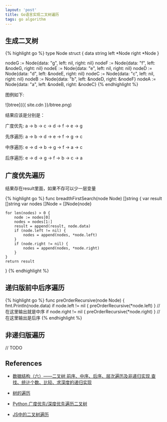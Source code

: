 ```yaml
---
layout: 'post'
title: Go语言实现二叉树遍历
tags: go algorithm
---
```


## 生成二叉树

{% highlight go %}
type Node struct {
	data  string
	left  *Node
	right *Node
}

nodeG := Node{data: "g", left: nil, right: nil}
nodeF := Node{data: "f", left: &nodeG, right: nil}
nodeE := Node{data: "e", left: nil, right: nil}
nodeD := Node{data: "d", left: &nodeE, right: nil}
nodeC := Node{data: "c", left: nil, right: nil}
nodeB := Node{data: "b", left: &nodeD, right: &nodeF}
nodeA := Node{data: "a", left: &nodeB, right: &nodeC}
{% endhighlight %}

图例如下:

![btree]({{ site.cdn }}/btree.png)

结果应该是分别是：

广度优先: a -> b -> c -> d -> f -> e -> g

先序遍历: a -> b -> d -> e -> f -> g -> c

中序遍历: e -> d -> b -> g -> f -> a -> c

后序遍历: e -> d -> g -> f -> b -> c -> a

## 广度优先遍历

结果存在result里面，如果不存可以少一层变量

{% highlight go %}
func breadthFirstSearch(node Node) []string {
	var result []string
	var nodes []Node = []Node{node}

	for len(nodes) > 0 {
		node := nodes[0]
		nodes = nodes[1:]
		result = append(result, node.data)
		if (node.left != nil) {
			nodes = append(nodes, *node.left)
		}
		if (node.right != nil) {
			nodes = append(nodes, *node.right)
		}
	}
	return result
}
{% endhighlight %}

## 递归版前中后序遍历

{% highlight go %}
func preOrderRecursive(node Node) {
	fmt.Println(node.data)
	if node.left != nil {
		preOrderRecursive(*node.left)
	}
    // 在这里输出就是中序
	if node.right != nil {
		preOrderRecursive(*node.right)
	}
    // 在这里输出是后序
{% endhighlight %}

## 非递归版遍历

// TODO

## References

* [数据结构（六）——二叉树 前序、中序、后序、层次遍历及非递归实现 查找、统计个数、比较、求深度的递归实现](http://blog.csdn.net/fansongy/article/details/6798278)

* [树的遍历](https://zh.wikipedia.org/wiki/%E6%A0%91%E7%9A%84%E9%81%8D%E5%8E%86)

* [Python 广度优先/深度优先遍历二叉树](http://www.jianshu.com/p/7d665f3c01bc)

* [JS中的二叉树遍历](https://segmentfault.com/a/1190000004620352)




